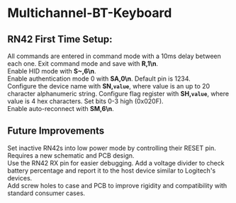 # Multichannel-BT-Keyboard

## RN42 First Time Setup:
All commands are entered in command mode with a 10ms delay between each one. Exit command mode and save with **R,1\n**.  
Enable HID mode with **S~,6\n**.  
Enable authentication mode 0 with **SA,0\n**. Default pin is 1234.  
Configure the device name with **SN,`value`**, where value is an up to 20 character alphanumeric string.
Configure flag register with **SH,`value`**, where value is 4 hex characters. Set bits 0-3 high (0x020F).  
Enable auto-reconnect with **SM,6\n**.  

## Future Improvements
Set inactive RN42s into low power mode by controlling their RESET pin. Requires a new schematic and PCB design.  
Use the RN42 RX pin for easier debugging.
Add a voltage divider to check battery percentage and report it to the host device similar to Logitech's devices.  
Add screw holes to case and PCB to improve rigidity and compatibility with standard consumer cases.